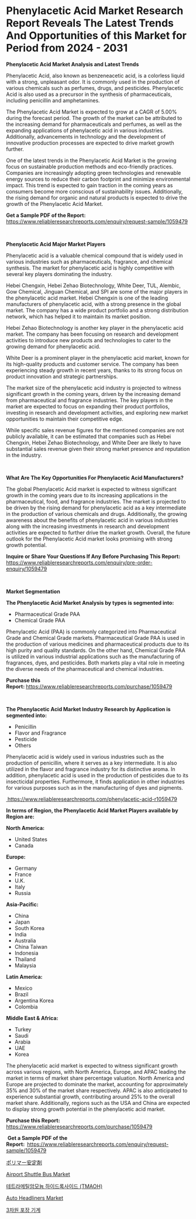 <p><h1>Phenylacetic Acid Market Research Report Reveals The Latest Trends And Opportunities of this Market for Period from 2024 - 2031</h1></p><p><strong>Phenylacetic Acid Market Analysis and Latest Trends</strong></p>
<p><p>Phenylacetic Acid, also known as benzeneacetic acid, is a colorless liquid with a strong, unpleasant odor. It is commonly used in the production of various chemicals such as perfumes, drugs, and pesticides. Phenylacetic Acid is also used as a precursor in the synthesis of pharmaceuticals, including penicillin and amphetamines.</p><p>The Phenylacetic Acid Market is expected to grow at a CAGR of 5.00% during the forecast period. The growth of the market can be attributed to the increasing demand for pharmaceuticals and perfumes, as well as the expanding applications of phenylacetic acid in various industries. Additionally, advancements in technology and the development of innovative production processes are expected to drive market growth further.</p><p>One of the latest trends in the Phenylacetic Acid Market is the growing focus on sustainable production methods and eco-friendly practices. Companies are increasingly adopting green technologies and renewable energy sources to reduce their carbon footprint and minimize environmental impact. This trend is expected to gain traction in the coming years as consumers become more conscious of sustainability issues. Additionally, the rising demand for organic and natural products is expected to drive the growth of the Phenylacetic Acid Market.</p></p>
<p><strong>Get a Sample PDF of the Report:&nbsp;</strong> <a href="https://www.reliableresearchreports.com/enquiry/request-sample/1059479">https://www.reliableresearchreports.com/enquiry/request-sample/1059479</a></p>
<p>&nbsp;</p>
<p><strong>Phenylacetic Acid Major Market Players</strong></p>
<p><p>Phenylacetic acid is a valuable chemical compound that is widely used in various industries such as pharmaceuticals, fragrance, and chemical synthesis. The market for phenylacetic acid is highly competitive with several key players dominating the industry.</p><p>Hebei Chengxin, Hebei Zehao Biotechnology, White Deer, TUL, Alembic, Gow Chemical, Jinguan Chemical, and SPI are some of the major players in the phenylacetic acid market. Hebei Chengxin is one of the leading manufacturers of phenylacetic acid, with a strong presence in the global market. The company has a wide product portfolio and a strong distribution network, which has helped it to maintain its market position.</p><p>Hebei Zehao Biotechnology is another key player in the phenylacetic acid market. The company has been focusing on research and development activities to introduce new products and technologies to cater to the growing demand for phenylacetic acid.</p><p>White Deer is a prominent player in the phenylacetic acid market, known for its high-quality products and customer service. The company has been experiencing steady growth in recent years, thanks to its strong focus on product innovation and strategic partnerships.</p><p>The market size of the phenylacetic acid industry is projected to witness significant growth in the coming years, driven by the increasing demand from pharmaceutical and fragrance industries. The key players in the market are expected to focus on expanding their product portfolios, investing in research and development activities, and exploring new market opportunities to maintain their competitive edge.</p><p>While specific sales revenue figures for the mentioned companies are not publicly available, it can be estimated that companies such as Hebei Chengxin, Hebei Zehao Biotechnology, and White Deer are likely to have substantial sales revenue given their strong market presence and reputation in the industry.</p></p>
<p>&nbsp;</p>
<p><strong>What Are The Key Opportunities For Phenylacetic Acid Manufacturers?</strong></p>
<p><p>The global Phenylacetic Acid market is expected to witness significant growth in the coming years due to its increasing applications in the pharmaceutical, food, and fragrance industries. The market is projected to be driven by the rising demand for phenylacetic acid as a key intermediate in the production of various chemicals and drugs. Additionally, the growing awareness about the benefits of phenylacetic acid in various industries along with the increasing investments in research and development activities are expected to further drive the market growth. Overall, the future outlook for the Phenylacetic Acid market looks promising with strong growth potential.</p></p>
<p><strong>Inquire or Share Your Questions If Any Before Purchasing This Report:</strong> <a href="https://www.reliableresearchreports.com/enquiry/pre-order-enquiry/1059479">https://www.reliableresearchreports.com/enquiry/pre-order-enquiry/1059479</a></p>
<p>&nbsp;</p>
<p><strong>Market Segmentation</strong></p>
<p><strong>The Phenylacetic Acid Market Analysis by types is segmented into:</strong></p>
<p><ul><li>Pharmaceutical Grade PAA</li><li>Chemical Grade PAA</li></ul></p>
<p><p>Phenylacetic Acid (PAA) is commonly categorized into Pharmaceutical Grade and Chemical Grade markets. Pharmaceutical Grade PAA is used in the production of various medicines and pharmaceutical products due to its high purity and quality standards. On the other hand, Chemical Grade PAA is utilized in various industrial applications such as the manufacturing of fragrances, dyes, and pesticides. Both markets play a vital role in meeting the diverse needs of the pharmaceutical and chemical industries.</p></p>
<p><strong>Purchase this Report:&nbsp;</strong><a href="https://www.reliableresearchreports.com/purchase/1059479">https://www.reliableresearchreports.com/purchase/1059479</a></p>
<p>&nbsp;</p>
<p><strong>The Phenylacetic Acid Market Industry Research by Application is segmented into:</strong></p>
<p><ul><li>Penicillin</li><li>Flavor and Fragrance</li><li>Pesticide</li><li>Others</li></ul></p>
<p><p>Phenylacetic acid is widely used in various industries such as the production of penicillin, where it serves as a key intermediate. It is also utilized in the flavor and fragrance industry for its distinctive aroma. In addition, phenylacetic acid is used in the production of pesticides due to its insecticidal properties. Furthermore, it finds application in other industries for various purposes such as in the manufacturing of dyes and pigments.</p></p>
<p><a href="https://www.reliableresearchreports.com/phenylacetic-acid-r1059479">&nbsp;https://www.reliableresearchreports.com/phenylacetic-acid-r1059479</a></p>
<p><strong>In terms of Region, the Phenylacetic Acid Market Players available by Region are:</strong></p>
<p>
    <p> <strong> North America: </strong>
        <ul>
            <li>United States</li>
            <li>Canada</li>
        </ul>
        </p> 
    <p> <strong> Europe: </strong>
        <ul>
            <li>Germany</li>
            <li>France</li>
            <li>U.K.</li>
            <li>Italy</li>
            <li>Russia</li>
        </ul>
        </p> 
    <p> <strong> Asia-Pacific: </strong>
        <ul>
            <li>China</li>
            <li>Japan</li>
            <li>South Korea</li>
            <li>India</li>
            <li>Australia</li>
            <li>China Taiwan</li>
            <li>Indonesia</li>
            <li>Thailand</li>
            <li>Malaysia</li>
        </ul>
        </p> 
    <p> <strong> Latin America: </strong>
        <ul>
            <li>Mexico</li>
            <li>Brazil</li>
            <li>Argentina Korea</li>
            <li>Colombia</li>
        </ul>
        </p> 
    <p> <strong> Middle East & Africa: </strong>
        <ul>
            <li>Turkey</li>
            <li>Saudi</li>
            <li>Arabia</li>
            <li>UAE</li>
            <li>Korea</li>
        </ul>
    </p>
    </p>
<p><p>The phenylacetic acid market is expected to witness significant growth across various regions, with North America, Europe, and APAC leading the market in terms of market share percentage valuation. North America and Europe are projected to dominate the market, accounting for approximately 35% and 30% of the market share respectively. APAC is also anticipated to experience substantial growth, contributing around 25% to the overall market share. Additionally, regions such as the USA and China are expected to display strong growth potential in the phenylacetic acid market.</p></p>
<p><strong>Purchase this Report: </strong><a href="https://www.reliableresearchreports.com/purchase/1059479">https://www.reliableresearchreports.com/purchase/1059479</a></p>
<p>&nbsp;<strong>Get a Sample PDF of the Report:&nbsp;&nbsp;</strong><a href="https://www.reliableresearchreports.com/enquiry/request-sample/1059479">https://www.reliableresearchreports.com/enquiry/request-sample/1059479</a></p>
<p><strong></strong></p>
<p><p><a href="https://github.com/AbigaleHuel/Market-Research-Report-List-1/blob/main/7808370128396.md">ポリマー安定剤</a></p><p><a href="https://github.com/ashman753/Market-Research-Report-List-1/blob/main/airport-shuttle-bus-market.md">Airport Shuttle Bus Market</a></p><p><a href="https://github.com/Jackieshlerin98056/Market-Research-Report-List-1/blob/main/1919219115675.md">테트라메틸암모늄 하이드록사이드 (TMAOH)</a></p><p><a href="https://github.com/LibbySpencer2018/Market-Research-Report-List-1/blob/main/auto-headliners-market.md">Auto Headliners Market</a></p><p><a href="https://github.com/bbbexter1/Market-Research-Report-List-1/blob/main/1617913115676.md">3차원 포장 기계</a></p></p>